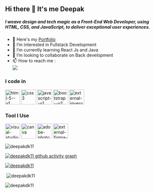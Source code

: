 ## Hi there 👋 It's me Deepak
##### I weave design and tech magic as a Front-End Web Developer, using HTML, CSS, and JavaScript, to deliver exceptional user experiences.

- 🔭 Here's my [Portfolio](https://deepakdk11.netlify.app/)
- 👀 I’m interested in Fullstack Development 
- 🌱 I’m currently learning React Js and Java
- 💞️ I’m looking to collaborate on Back development
- 📫 How to reach me :
  <br/> [<img src="https://img.shields.io/badge/LinkedIn-0A66C2.svg?style=for-the-badge&logo=LinkedIn&logoColor=white" />](https://in.linkedin.com/in/deepak1107)

### I code in
<img width="48" height="48" src="https://img.icons8.com/color/48/html-5--v1.png" alt="html-5--v1"/> <img width="48" height="48" src="https://img.icons8.com/color/48/css3.png" alt="css3"/> <img width="48" height="48" src="https://img.icons8.com/color/48/javascript--v1.png" alt="javascript--v1"/>  <img width="48" height="48" src="https://img.icons8.com/color/48/bootstrap--v2.png" alt="bootstrap--v2"/> 
<img width="48" height="48" src="https://img.icons8.com/external-tal-revivo-color-tal-revivo/48/external-jquery-is-a-javascript-library-designed-to-simplify-html-logo-color-tal-revivo.png" alt="external-jquery-is-a-javascript-library-designed-to-simplify-html-logo-color-tal-revivo"/>

### Tool I Use
<img width="48" height="48" src="https://img.icons8.com/color/48/visual-studio-code-2019.png" alt="visual-studio-code-2019"/> <img width="48" height="48" src="https://img.icons8.com/color/48/canva.png" alt="canva"/> <img width="48" height="48" src="https://img.icons8.com/color/48/adobe-photoshop--v1.png" alt="adobe-photoshop--v1"/> <img width="48" height="48" src="https://img.icons8.com/external-tal-revivo-color-tal-revivo/48/external-figma-a-better-way-to-design-and-gather-feedback-all-in-one-place-logo-color-tal-revivo.png" alt="external-figma-a-better-way-to-design-and-gather-feedback-all-in-one-place-logo-color-tal-revivo"/>

<p><img align="center" src="https://github-readme-stats.vercel.app/api/top-langs?username=deepakdk11&show_icons=true&locale=en&layout=compact" alt="deepakdk11" /></p>

[![deepakdk11 github activity graph](https://github-readme-activity-graph.vercel.app/graph?username=deepakdk11&bg_color=000000&color=f5f5f5&line=ffffff&point=4c00ff&area=true&hide_border=true)](https://github.com/ashutosh00710/github-readme-activity-graph)

<p align="left"> <a href="https://github.com/ryo-ma/github-profile-trophy"><img src="https://github-profile-trophy.vercel.app/?username=deepakdk11" alt="deepakdk11" /></a> </p>

<p>&nbsp;<img align="center" src="https://github-readme-stats.vercel.app/api?username=deepakdk11&show_icons=true&locale=en" alt="deepakdk11" /></p> <p><img align="center" src="https://github-readme-streak-stats.herokuapp.com/?user=deepakdk11&" alt="deepakdk11" /></p>




<!---
deepakdk11/deepakdk11 is a ✨ special ✨ repository because its `README.md` (this file) appears on your GitHub profile.
You can click the Preview link to take a look at your changes.
--->

